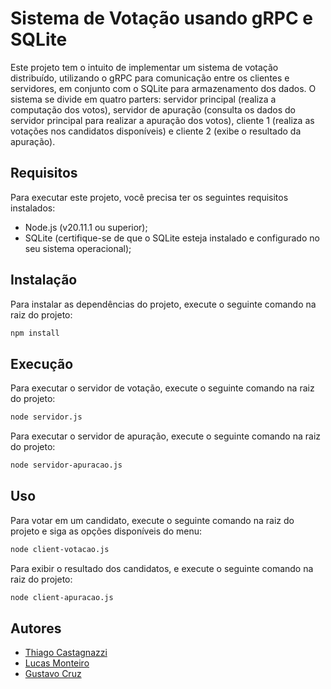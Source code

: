 # Sistema de Votação usando gRPC e SQLite

Este projeto tem o intuito de implementar um sistema de votação distribuído, utilizando o gRPC para comunicação entre os clientes e servidores, em conjunto com o SQLite para armazenamento dos dados. O sistema se divide em quatro parters: servidor principal (realiza a computação dos votos), servidor de apuração (consulta os dados do servidor principal para realizar a apuração dos votos), cliente 1 (realiza as votações nos candidatos disponíveis) e cliente 2 (exibe o resultado da apuração).

## Requisitos

Para executar este projeto, você precisa ter os seguintes requisitos instalados:

- Node.js (v20.11.1 ou superior);
- SQLite (certifique-se de que o SQLite esteja instalado e configurado no seu sistema operacional);

## Instalação

Para instalar as dependências do projeto, execute o seguinte comando na raiz do projeto:

```bash
npm install
```

## Execução

Para executar o servidor de votação, execute o seguinte comando na raiz do projeto:

```bash
node servidor.js
```

Para executar o servidor de apuração, execute o seguinte comando na raiz do projeto:

```bash
node servidor-apuracao.js
```

## Uso

Para votar em um candidato, execute o seguinte comando na raiz do projeto e siga as opções disponíveis do menu:

```bash
node client-votacao.js
```

Para exibir o resultado dos candidatos, e execute o seguinte comando na raiz do projeto:

```bash
node client-apuracao.js
```

## Autores

- [Thiago Castagnazzi](https://github.com/ThiagoCastagnazzi)
- [Lucas Monteiro](https://github.com/LucasMonteiroS)
- [Gustavo Cruz](https://github.com/Gustavo-Cruz-Pinheiro)
